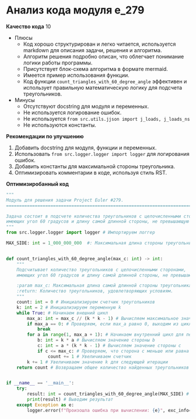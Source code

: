 # Анализ кода модуля e_279

**Качество кода**
10
-  Плюсы
    - Код хорошо структурирован и легко читается, используется markdown для описания задачи, решения и алгоритма.
    - Алгоритм решения подробно описан, что облегчает понимание логики работы программы.
    - Присутствует блок-схема алгоритма в формате mermaid.
    - Имеется пример использования функции.
    - Код функции `count_triangles_with_60_degree_angle` эффективен и использует правильную математическую логику для подсчета треугольников.
-  Минусы
    - Отсутствуют docstring для модуля и переменных.
    - Не используется логирование ошибок.
    - Не используется `from src.utils.jjson import j_loads, j_loads_ns`
    - Не используются константы.

**Рекомендации по улучшению**
1.  Добавить docstring для модуля, функции и переменных.
2.  Использовать `from src.logger.logger import logger` для логирования ошибок.
3.  Добавить константы для максимальной стороны треугольника.
4.  Оптимизировать комментарии в коде, используя стиль RST.

**Оптимизиробанный код**

```python
"""
Модуль для решения задачи Project Euler #279.
=========================================================================================

Задача состоит в подсчете количества треугольников с целочисленными сторонами,
имеющих угол 60 градусов и длину самой длинной стороны, не превышающую заданного значения.
"""
from src.logger.logger import logger # Импортируем логгер

MAX_SIDE: int = 1_000_000_000  #: Максимальная длина стороны треугольника.


def count_triangles_with_60_degree_angle(max_c: int) -> int:
    """
    Подсчитывает количество треугольников с целочисленными сторонами,
    имеющих угол 60 градусов и длину самой длинной стороны, не превышающую max_c.

    :param max_c: Максимальная длина самой длинной стороны треугольника.
    :return: Количество треугольников, удовлетворяющих условиям.
    """
    count: int = 0 # Инициализируем счетчик треугольников
    k: int = 2 # Инициализируем переменную k
    while True: # Начинаем внешний цикл
        max_a: int = max_c // (k * k - 1) # Вычисляем максимальное значение для стороны a
        if max_a == 0: # Проверяем, если max_a равно 0, выходим из цикла
            break
        for a in range(1, max_a + 1): # Начинаем внутренний цикл для перебора значений a
            b: int = k * a # Вычисляем значение стороны b
            c: int = a * (k * k - 1) # Вычисляем значение стороны c
            if c <= max_c: # Проверяем, что сторона c меньше или равна max_c
                count += 1 # Увеличиваем счетчик
        k += 1 # Увеличиваем значение k для следующей итерации
    return count # Возвращаем общее количество найденных треугольников


if __name__ == '__main__':
    try:
        result: int = count_triangles_with_60_degree_angle(MAX_SIDE) # Вызываем функцию для подсчета треугольников
        print(result) # Выводим результат
    except Exception as e:
        logger.error(f"Произошла ошибка при вычислении: {e}", exc_info=True)
```